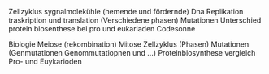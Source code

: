 Zellzyklus
sygnalmolekühle (hemende und fördernde)
Dna Replikation traskription und translation (Verschiedene phasen)
Mutationen 
Unterschied protein biosenthese bei pro und eukariaden
Codesonne




Biologie
Meiose 
(rekombination) 
Mitose
Zellzyklus (Phasen)
Mutationen (Genmutationen Genommutatiopnen und ...)
Proteinbiosynthese
	vergleich Pro- und Euykarioden
